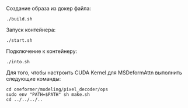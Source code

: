 Создание образа из докер файла:
```
./build.sh
```

Запуск контейнера:
```
./start.sh
```

Подключение к контейнеру:
```
./into.sh
```
Для того, чтобы настроить CUDA Kernel для MSDeformAttn выполнить следующие команды:
```
cd oneformer/modeling/pixel_decoder/ops
sudo env "PATH=$PATH" sh make.sh
cd ../../../..
```
